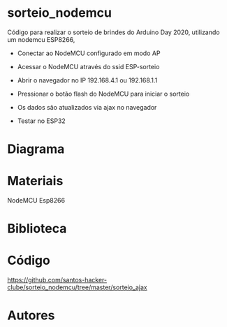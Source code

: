 # sorteio_nodemcu
Código para realizar o sorteio de brindes do Arduino Day 2020, utilizando um nodemcu ESP8266, 

* Conectar ao NodeMCU configurado em modo AP
* Acessar o NodeMCU através do ssid ESP-sorteio 
* Abrir o navegador no IP 192.168.4.1 ou 192.168.1.1
* Pressionar o botão flash do NodeMCU para iniciar o sorteio
* Os dados são atualizados via ajax no navegador 

* Testar no ESP32

# Diagrama


# Materiais

NodeMCU Esp8266

# Biblioteca

# Código

https://github.com/santos-hacker-clube/sorteio_nodemcu/tree/master/sorteio_ajax

# Autores

